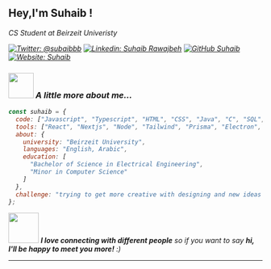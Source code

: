 <h2> Hey,I'm Suhaib !</h2>
<p><em>CS Student at Beirzeit Univeristy

[![Twitter: @subaibbb](https://img.shields.io/twitter/follow/subaibbb?style=social)](https://x.com/subaibbb)
[![Linkedin: Suhaib Rawajbeh](https://img.shields.io/badge/-suhaibrawajbeh-blue?style=flat-square&logo=Linkedin&logoColor=white&link=https://www.linkedin.com/in/subaibbb/)](https://www.linkedin.com/in/suhaib-ْrawajbeh-4527a5303/)
[![GitHub Suhaib](https://img.shields.io/github/followers/subaibb?label=follow&style=social)](https://github.com/subaibb)
[![Website: Suhaib](https://img.shields.io/badge/-Suhaib.com-blue?style=flat-square&logo=Internet-explorer&logoColor=white&link=https://www.suhaib.com)](https://www.subaib.com)

### <img src="https://media.giphy.com/media/VgCDAzcKvsR6OM0uWg/giphy.gif" width="50"> A little more about me...  

```javascript
const suhaib = {
  code: ["Javascript", "Typescript", "HTML", "CSS", "Java", "C", "SQL", "GLSL"],
  tools: ["React", "Nextjs", "Node", "Tailwind", "Prisma", "Electron", "ThreeJS"],
  about: {
    university: "Beirzeit University",
    languages: "English, Arabic",
    education: [
      "Bachelor of Science in Electrical Engineering",
      "Minor in Computer Science"
    ]
  },
  challenge: "trying to get more creative with designing and new ideas with web apps, and getting better at problem solving."
};
```

<img src="https://media.giphy.com/media/LnQjpWaON8nhr21vNW/giphy.gif" width="60"> <em><b>I love connecting with different people</b> so if you want to say <b>hi, I'll be happy to meet you more!</b> :)</em>

---
